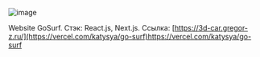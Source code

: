 ![image](https://github.com/katysya/goSurf/assets/115551190/50a9787a-93e7-4c62-b830-c75cf48aac36)

Website GoSurf. Стэк: React.js, Next.js. Ссылка: [https://3d-car.gregor-z.ru/](https://vercel.com/katysya/go-surf)https://vercel.com/katysya/go-surf
